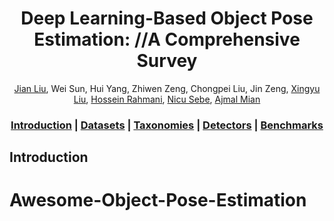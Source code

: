 <div align="center">

# Deep Learning-Based Object Pose Estimation: //A Comprehensive Survey

[Jian Liu](https://cnjliu.github.io/), Wei Sun, Hui Yang, Zhiwen Zeng, Chongpei Liu, Jin Zeng, [Xingyu Liu](https://lliu-xingyu.github.io/), [Hossein Rahmani](https://sites.google.com/view/rahmaniatlu), [Nicu Sebe](https://scholar.google.com.hk/citations?user=stFCYOAAAAAJ&hl=zh-CN&oi=ao), [Ajmal Mian](https://ajmalsaeed.net/)

### [Introduction](#introduction) | [Datasets](#datasets) | [Taxonomies](#taxonomies) | [Detectors](#detectors) | [Benchmarks](#benchmarks)

</div>

## Introduction
# Awesome-Object-Pose-Estimation

